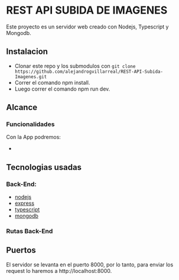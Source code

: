 # REST API SUBIDA DE IMAGENES

Este proyecto es un servidor web creado con Nodejs, Typescript y Mongodb.

## Instalacion

* Clonar este repo y los submodulos con `git clone https://github.com/alejandrogvillarreal/REST-API-Subida-Imagenes.git`
* Correr el comando npm install.
* Luego correr el comando npm run dev.

## Alcance

### Funcionalidades

Con la App podremos:

* 

## Tecnologias usadas

### Back-End:

* [nodejs](https://nodejs.org/en/)
* [express](https://expressjs.com/en/)
* [typescript](https://www.typescriptlang.org/)
* [mongodb](https://www.mongodb.com/en/)

### Rutas Back-End


## Puertos

El servidor se levanta en el puerto 8000, por lo tanto, para enviar los request lo haremos a http://localhost:8000.